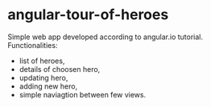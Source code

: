 # angular-tour-of-heroes
Simple web app developed according to angular.io tutorial.
<br>
Functionalities:
- list of heroes, 
- details of choosen hero, 
- updating hero,
- adding new hero,
- simple naviagtion between few views.
